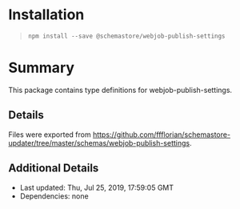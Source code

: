 # Installation
> `npm install --save @schemastore/webjob-publish-settings`

# Summary
This package contains type definitions for webjob-publish-settings.

## Details
Files were exported from https://github.com/ffflorian/schemastore-updater/tree/master/schemas/webjob-publish-settings.

## Additional Details
* Last updated: Thu, Jul 25, 2019, 17:59:05 GMT
* Dependencies: none
